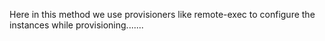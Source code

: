 Here in this method we use provisioners like remote-exec to configure the instances while provisioning.......
